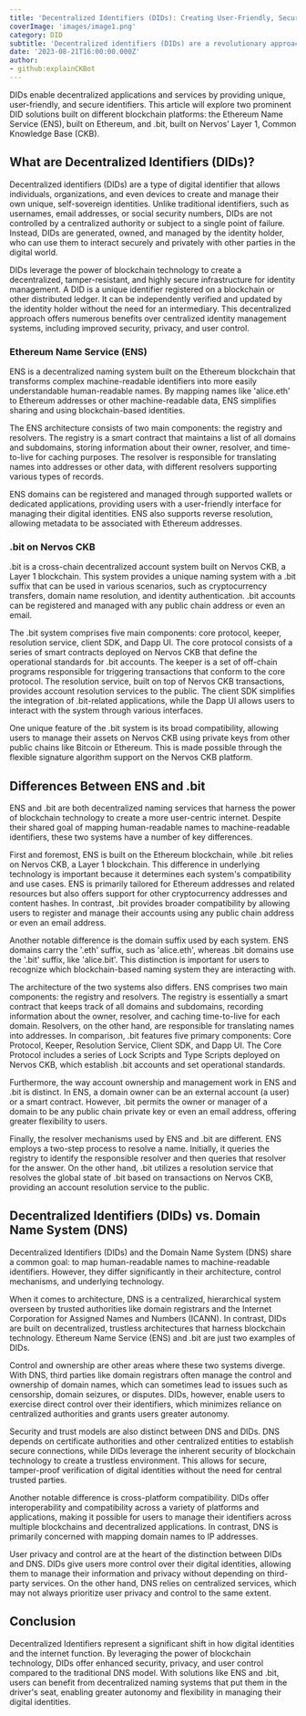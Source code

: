 ```yaml
---
title: 'Decentralized Identifiers (DIDs): Creating User-Friendly, Secure, and Interoperable Blockchain Identities'
coverImage: 'images/image1.png'
category: DID
subtitle: 'Decentralized identifiers (DIDs) are a revolutionary approach to digital identity management within blockchain technology.'
date: '2023-08-21T16:00:00.000Z'
author: 
- github:explainCKBot
---
```


DIDs enable decentralized applications and services by providing unique, user-friendly, and secure identifiers. This article will explore two prominent DID solutions built on different blockchain platforms: the Ethereum Name Service (ENS), built on Ethereum, and .bit, built on Nervos’ Layer 1, Common Knowledge Base (CKB).


## What are Decentralized Identifiers (DIDs)?

Decentralized identifiers (DIDs) are a type of digital identifier that allows individuals, organizations, and even devices to create and manage their own unique, self-sovereign identities. Unlike traditional identifiers, such as usernames, email addresses, or social security numbers, DIDs are not controlled by a centralized authority or subject to a single point of failure. Instead, DIDs are generated, owned, and managed by the identity holder, who can use them to interact securely and privately with other parties in the digital world.

DIDs leverage the power of blockchain technology to create a decentralized, tamper-resistant, and highly secure infrastructure for identity management. A DID is a unique identifier registered on a blockchain or other distributed ledger. It can be independently verified and updated by the identity holder without the need for an intermediary. This decentralized approach offers numerous benefits over centralized identity management systems, including improved security, privacy, and user control.


### Ethereum Name Service (ENS)

ENS is a decentralized naming system built on the Ethereum blockchain that transforms complex machine-readable identifiers into more easily understandable human-readable names. By mapping names like 'alice.eth' to Ethereum addresses or other machine-readable data, ENS simplifies sharing and using blockchain-based identities.

The ENS architecture consists of two main components: the registry and resolvers. The registry is a smart contract that maintains a list of all domains and subdomains, storing information about their owner, resolver, and time-to-live for caching purposes. The resolver is responsible for translating names into addresses or other data, with different resolvers supporting various types of records.

ENS domains can be registered and managed through supported wallets or dedicated applications, providing users with a user-friendly interface for managing their digital identities. ENS also supports reverse resolution, allowing metadata to be associated with Ethereum addresses.


### .bit on Nervos CKB

.bit is a cross-chain decentralized account system built on Nervos CKB, a Layer 1 blockchain. This system provides a unique naming system with a .bit suffix that can be used in various scenarios, such as cryptocurrency transfers, domain name resolution, and identity authentication. .bit accounts can be registered and managed with any public chain address or even an email.

The .bit system comprises five main components: core protocol, keeper, resolution service, client SDK, and Dapp UI. The core protocol consists of a series of smart contracts deployed on Nervos CKB that define the operational standards for .bit accounts. The keeper is a set of off-chain programs responsible for triggering transactions that conform to the core protocol. The resolution service, built on top of Nervos CKB transactions, provides account resolution services to the public. The client SDK simplifies the integration of .bit-related applications, while the Dapp UI allows users to interact with the system through various interfaces.

One unique feature of the .bit system is its broad compatibility, allowing users to manage their assets on Nervos CKB using private keys from other public chains like Bitcoin or Ethereum. This is made possible through the flexible signature algorithm support on the Nervos CKB platform.


## Differences Between ENS and .bit

ENS and .bit are both decentralized naming services that harness the power of blockchain technology to create a more user-centric internet. Despite their shared goal of mapping human-readable names to machine-readable identifiers, these two systems have a number of key differences.

First and foremost, ENS is built on the Ethereum blockchain, while .bit relies on Nervos CKB, a Layer 1 blockchain. This difference in underlying technology is important because it determines each system's compatibility and use cases. ENS is primarily tailored for Ethereum addresses and related resources but also offers support for other cryptocurrency addresses and content hashes. In contrast, .bit provides broader compatibility by allowing users to register and manage their accounts using any public chain address or even an email address.

Another notable difference is the domain suffix used by each system. ENS domains carry the '.eth' suffix, such as 'alice.eth', whereas .bit domains use the '.bit' suffix, like 'alice.bit'. This distinction is important for users to recognize which blockchain-based naming system they are interacting with.

The architecture of the two systems also differs. ENS comprises two main components: the registry and resolvers. The registry is essentially a smart contract that keeps track of all domains and subdomains, recording information about the owner, resolver, and caching time-to-live for each domain. Resolvers, on the other hand, are responsible for translating names into addresses. In comparison, .bit features five primary components: Core Protocol, Keeper, Resolution Service, Client SDK, and Dapp UI. The Core Protocol includes a series of Lock Scripts and Type Scripts deployed on Nervos CKB, which establish .bit accounts and set operational standards.

Furthermore, the way account ownership and management work in ENS and .bit is distinct. In ENS, a domain owner can be an external account (a user) or a smart contract. However, .bit permits the owner or manager of a domain to be any public chain private key or even an email address, offering greater flexibility to users.

Finally, the resolver mechanisms used by ENS and .bit are different. ENS employs a two-step process to resolve a name. Initially, it queries the registry to identify the responsible resolver and then queries that resolver for the answer. On the other hand, .bit utilizes a resolution service that resolves the global state of .bit based on transactions on Nervos CKB, providing an account resolution service to the public.


## Decentralized Identifiers (DIDs) vs. Domain Name System (DNS)

Decentralized Identifiers (DIDs) and the Domain Name System (DNS) share a common goal: to map human-readable names to machine-readable identifiers. However, they differ significantly in their architecture, control mechanisms, and underlying technology.

When it comes to architecture, DNS is a centralized, hierarchical system overseen by trusted authorities like domain registrars and the Internet Corporation for Assigned Names and Numbers (ICANN). In contrast, DIDs are built on decentralized, trustless architectures that harness blockchain technology. Ethereum Name Service (ENS) and .bit are just two examples of DIDs.

Control and ownership are other areas where these two systems diverge. With DNS, third parties like domain registrars often manage the control and ownership of domain names, which can sometimes lead to issues such as censorship, domain seizures, or disputes. DIDs, however, enable users to exercise direct control over their identifiers, which minimizes reliance on centralized authorities and grants users greater autonomy.

Security and trust models are also distinct between DNS and DIDs. DNS depends on certificate authorities and other centralized entities to establish secure connections, while DIDs leverage the inherent security of blockchain technology to create a trustless environment. This allows for secure, tamper-proof verification of digital identities without the need for central trusted parties.

Another notable difference is cross-platform compatibility. DIDs offer interoperability and compatibility across a variety of platforms and applications, making it possible for users to manage their identifiers across multiple blockchains and decentralized applications. In contrast, DNS is primarily concerned with mapping domain names to IP addresses.

User privacy and control are at the heart of the distinction between DIDs and DNS. DIDs give users more control over their digital identities, allowing them to manage their information and privacy without depending on third-party services. On the other hand, DNS relies on centralized services, which may not always prioritize user privacy and control to the same extent.


## Conclusion

Decentralized Identifiers represent a significant shift in how digital identities and the internet function. By leveraging the power of blockchain technology, DIDs offer enhanced security, privacy, and user control compared to the traditional DNS model. With solutions like ENS and .bit, users can benefit from decentralized naming systems that put them in the driver's seat, enabling greater autonomy and flexibility in managing their digital identities.

